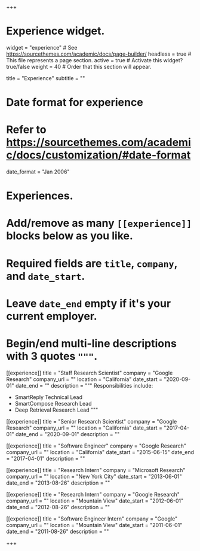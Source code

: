 +++
# Experience widget.
widget = "experience"  # See https://sourcethemes.com/academic/docs/page-builder/
headless = true  # This file represents a page section.
active = true  # Activate this widget? true/false
weight = 40  # Order that this section will appear.

title = "Experience"
subtitle = ""

# Date format for experience
#   Refer to https://sourcethemes.com/academic/docs/customization/#date-format
date_format = "Jan 2006"

# Experiences.
#   Add/remove as many `[[experience]]` blocks below as you like.
#   Required fields are `title`, `company`, and `date_start`.
#   Leave `date_end` empty if it's your current employer.
#   Begin/end multi-line descriptions with 3 quotes `"""`.
[[experience]]
  title = "Staff Research Scientist"
  company = "Google Research"
  company_url = ""
  location = "California"
  date_start = "2020-09-01"
  date_end = ""
  description = """
  Responsibilities include:
  
  * SmartReply Technical Lead
  * SmartCompose Research Lead
  * Deep Retrieval Research Lead
  """

[[experience]]
  title = "Senior Research Scientist"
  company = "Google Research"
  company_url = ""
  location = "California"
  date_start = "2017-04-01"
  date_end = "2020-09-01"
  description = ""

[[experience]]
  title = "Software Engineer"
  company = "Google Research"
  company_url = ""
  location = "California"
  date_start = "2015-06-15"
  date_end = "2017-04-01"
  description = ""


[[experience]]
  title = "Research Intern"
  company = "Microsoft Research"
  company_url = ""
  location = "New York City"
  date_start = "2013-06-01"
  date_end = "2013-08-26"
  description = ""
  

[[experience]]
  title = "Research Intern"
  company = "Google Research"
  company_url = ""
  location = "Mountain View"
  date_start = "2012-06-01"
  date_end = "2012-08-26"
  description = ""
  
[[experience]]
  title = "Software Engineer Intern"
  company = "Google"
  company_url = ""
  location = "Mountain View"
  date_start = "2011-06-01"
  date_end = "2011-08-26"
  description = ""  

+++
